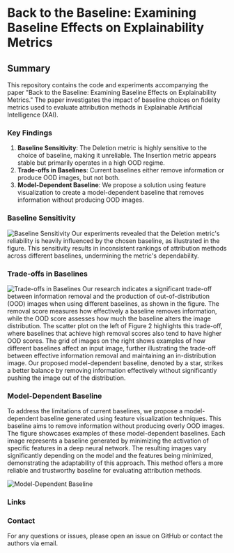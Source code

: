 # Back to the Baseline: Examining Baseline Effects on Explainability Metrics

## Summary

This repository contains the code and experiments accompanying the paper "Back to the Baseline: Examining Baseline Effects on Explainability Metrics." The paper investigates the impact of baseline choices on fidelity metrics used to evaluate attribution methods in Explainable Artificial Intelligence (XAI).

### Key Findings

1. **Baseline Sensitivity**: The Deletion metric is highly sensitive to the choice of baseline, making it unreliable. The Insertion metric appears stable but primarily operates in a high OOD regime.
2. **Trade-offs in Baselines**: Current baselines either remove information or produce OOD images, but not both. 
3. **Model-Dependent Baseline**: We propose a solution using feature visualization to create a model-dependent baseline that removes information without producing OOD images.

### Baseline Sensitivity

![Baseline Sensitivity](https://anonymous.4open.science/r/Back-to-the-Baseline-ECBA/figures/big_picture.jpg)
Our experiments revealed that the Deletion metric's reliability is heavily 
influenced by the chosen baseline, as illustrated in the figure. This sensitivity 
results in inconsistent rankings of attribution methods across different baselines, undermining the metric's dependability.

### Trade-offs in Baselines

![Trade-offs in Baselines](https://anonymous.4open.science/r/Back-to-the-Baseline-ECBA/figures/baseline_paths.jpg)
Our research indicates a significant trade-off between information removal and the production 
of out-of-distribution (OOD) images when using different baselines, as shown in the 
figure. The removal score measures how effectively a baseline removes information, while 
the OOD score assesses how much the baseline alters the image distribution. The scatter plot 
on the left of Figure 2 highlights this trade-off, where baselines that achieve high removal 
scores also tend to have higher OOD scores. The grid of images on the right shows examples of 
how different baselines affect an input image, further illustrating the trade-off between effective 
information removal and maintaining an in-distribution image. Our proposed model-dependent 
baseline, denoted by a star, strikes a better balance by removing information effectively 
without significantly pushing the image out of the distribution.

### Model-Dependent Baseline

To address the limitations of current baselines, we propose a model-dependent baseline generated 
using feature visualization techniques. This baseline aims to remove information without 
producing overly OOD images. The figure showcases examples of these model-dependent 
baselines. Each image represents a baseline generated by minimizing the activation of specific 
features in a deep neural network. The resulting images vary significantly depending on 
the model and the features being minimized, demonstrating the adaptability of this approach. 
This method offers a more reliable and trustworthy baseline for evaluating attribution methods.

![Model-Dependent Baseline](https://anonymous.4open.science/r/Back-to-the-Baseline-ECBA/figures/BaselinesFVSmall.png)


### Links

### Contact

For any questions or issues, please open an issue on GitHub or contact the authors via email.
